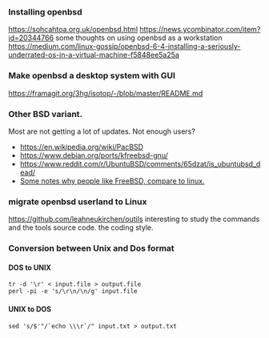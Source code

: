 ### Installing openbsd
https://sohcahtoa.org.uk/openbsd.html
https://news.ycombinator.com/item?id=20344766 some thoughts on using openbsd as a workstation
https://medium.com/linux-gossip/openbsd-6-4-installing-a-seriously-underrated-os-in-a-virtual-machine-f5848ee5a25a

### Make openbsd a desktop system with GUI
https://framagit.org/3hg/isotop/-/blob/master/README.md

### Other BSD variant.
Most are not getting a lot of updates.  Not enough users?

* https://en.wikipedia.org/wiki/PacBSD
* https://www.debian.org/ports/kfreebsd-gnu/
* https://www.reddit.com/r/UbuntuBSD/comments/65dzat/is_ubuntubsd_dead/
* [Some notes why people like FreeBSD, compare to linux.](https://www.over-yonder.net/~fullermd/rants/bsd4linux/01 )


### migrate openbsd userland to Linux
https://github.com/leahneukirchen/outils interesting to study the commands and the tools source code.  the coding style.


### Conversion between Unix and Dos format

#### DOS to UNIX

```
tr -d '\r' < input.file > output.file
perl -pi -e 's/\r\n/\n/g' input.file
```

#### UNIX to DOS
```
sed 's/$'"/`echo \\\r`/" input.txt > output.txt
```
